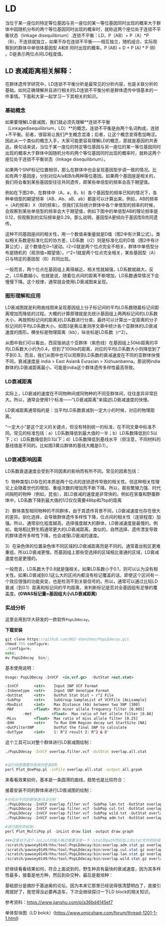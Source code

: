 # LD

当位于某一座位的特定等位基因与另一座位的某一等位基因同时出现的概率大于群体中因随机分布的两个等位基因同时出现的概率时，就称这两个座位处于连锁不平衡状态（linkage disequilibrium）.连锁不平衡：LD，P（AB）= P（A）*P（B）。不连锁就独立，如果不存在连锁不平衡——相互独立，随机组合，实际观察到的群体中单倍体基因型 A和B 同时出现的概率。P (AB) = D + P (A) * P (B) 。D是表示两位点间LD程度值。

## LD 衰减距离相关解释：

在群体遗传学研究中，LD连锁不平衡分析是最常见的分析内容，也是关联分析的基础。如何正确理解并且进行相关的LD连锁不平衡分析是群体遗传中很基本的一件事情。下面和大家一起学习一下其相关的知识。

### 基础概念

如果要理解LD衰减图，我们就必须先理解**连锁不平衡（Linkagedisequilibrium，LD）**的概念。连锁不平衡是由两个名词构成，连锁+不平衡。前者，很容易让我们产生概念混淆；后者，让这个概念变得愈加晦涩。因此从一个类似的概念入手，大家可能更容易理解LD的概念，那就是基因的共表达。换句话来说，当位于某一座位的特定等位基因与另一座位的某一等位基因同时出现的概率大于群体中因随机分布的两个等位基因同时出现的概率时，就称这两个座位处于连锁不平衡状态（linkage disequilibrium）。

如果两个SNP标记位置相邻，那么在群体中也会呈现基因型步调一致的情况。比如有两个基因座，分别对应A/a和B/b两种等位基因。如果两个基因座是相关的，我们将会看到某些基因型往往共同遗传，即某些单倍型的频率会高于期望值。

例如在下图2中，在群体中（A，a，B，b）各个基因型的频率已知的情况下，各种单倍型的期望频率（AB、Ab、aB、ab）都是可以计算出来。例如，AB的频率=（A的频率）X（B的频率）。但我们实际统计群体中各个单倍型的频率的时候，会观察到某些单倍型的频率会大于期望值，例如下图中的单倍型AB的理论频率是0.12，但观察到的实际频率是0.29。那么说明，基因型A更倾向于基因型B共同遗传。




 这种不同基因座间的相关性，用一个数值来衡量就是D值（图2中有计算公式）。类似相关系数是标准化后的协方差，LD系数（r2）则是标准化后的D值（图2中有计算公式），这个数值在0~1波动。r2=0就是两个位点完全不相关，群体中单倍型分布是随机的（观测值=期望值）。r^2=1就是两个位点完全相关，某些基因型（A）只与特定的基因型（B）共同出现。



一般而言，两个位点在基因组上离得越近，相关性就越强，LD系数就越大。反之，LD系数越小。也就是说，随着位点间的距离不断增加，LD系数通常情况下会慢慢下降。这个规律，通常就会使用LD衰减图来呈现。

### 图形理解和应用

LD衰减图就是利用曲线图来呈现基因组上分子标记间的平均LD系数随着标记间距离增加而降低的过程。大概的计算原理就是先统计基因组上两两标记间的LD系数大小，再按照标记间的距离对LD系数进行分类，最终可以计算出一定距离的分子标记间的平均LD系数大小。如图3是黄瓜重测序文章中统计各个亚群体的LD衰减速度的图形。横坐标是物理距离（kb），纵坐标是LD系数（r^2）。

从图中我们可以看出，西双版纳这个亚群体（紫色线）在基因组上50kb距离的平均LD系数大小约为0.4，但到了100kb的距离，对应的平均LD系数大小则降低到了不到0.3。而且，我们从图中也可以观察到LD系数的衰减速度在不同的亚群体快慢不同，衰减速度是 india > East Asian& Eurasian > Xishuanbanna。那说明india群体的LD衰减距离最小，可能是india这个群体遗传多样性最高导致。

### LD衰减距离

实际上，LD衰减的速度在不同物种间或同物种的不同亚群体间，往往差异非常巨大。所以，通常会使用1个标准——“LD衰减距离”来描述LD衰减速度的快慢。

LD衰减距离通常指的是：当平均LD系数衰减到一定大小的时候，对应的物理距离。

“一定大小”是这个定义的关键点，但没有特别统一的标准，在不同文章中标准不同。常见的标准包括：a）LD系数降低到最大值的一半；b）LD系数降低到0.5以下；c）LD系数降低到0.1以下；d）LD系数降低到基线水平（但注意，不同材料的基线值是不同的。比如图3黄瓜群体的基线大概是0.1）。

### LD衰减影响因素

LD系数衰退速度会受到不同因素的影响而有所不同。常见的因素包括：

1）物种类型LD存在的本质是两个位点的连锁遗传导致的相关性。但这种相关性理论上会随着世代的增加、重组次数的增加而不断下降。所以，那些繁殖力强、时代间隔短的物种（例如，昆虫），其LD衰减的速度是非常快的。例如在家蚕和野蚕群体中，LD系数下降到最大值的1/2仅仅需要46bp和7bp的距离

2）群体类型相同物种的不同群体，由于其遗传背景不同，LD衰减速度也存在很大的差异。驯化选择，会导致群体遗传多样性下降，位点间的相关性（连锁程度）加强。所以，通常驯化程度越高，选择强度越大的群体，LD衰减速度是最慢的。例如，栽培稻比野生稻通常更大的LD衰减距离。类似的，自然选择、遗传漂变导致的群体遗传多样性下降，也会减慢LD衰减的速度。

3）在染色体的位置染色体不同区域的LD衰减距离而是不同的。通常着丝粒区更难重组，所以LD衰减更慢。而基因组上那些受选择的区域相比普通的区域，LD衰减速度也是更慢的。

一般而言，LD系数大于0.8就是强相关。如果LD系数小于0.1，则可以认为没有相关性。如果LD衰减到0.1这么大的区间内都没有标记覆盖的话，即使这个区间有一个效应很强的功能突变，也是检测不到关联信号的。所以，通常可以通过比较LD衰减（到0.1）距离和标记间的平均距离，来判断标记是否对全基因组有足够的覆盖度。**(GWAS标记量=基因组大小/LD衰减距离)**

### 实战分析

这里会用到华大研发的一款软件`PopLDdecay`。

**下载安装**



```go
git clone https://github.com/BGI-shenzhen/PopLDdecay.git
chmod 755 configure; 
./configure;
make;
mv PopLDdecay  bin/;
```

基本使用说明：



```xml
Usage: PopLDDecay -InVCF  <in.vcf.gz>  -OutStat <out.stat>

-InVCF       <str>    Input SNP VCF Format
-InGenotype  <str>    Input SNP Genotype Format
-OutStat     <str>    OutPut Stat Dist ~ r^2 File
-SubPop      <str>    SubGroup SampleList of VCFFile [ALLsample]
-MaxDist     <int>    Max Distance (kb) between two SNP [300]
-MAF         <float>  Min minor allele frequency filter [0.005]
        -Het         <float>  Max ratio of het allele filter [0.88]
-Miss        <float>  Max ratio of miss allele filter [0.25]
-EHH         <str>    To Run EHH Region decay set StartSite [NA]
-OutFilterSNP         OutPut the final SNP to calculate
-OutType     <int>    1: R^2 result 2: R^2 & D' 
```

这个工具可以对整个群体进行LD衰减图绘制：



```bash
./PopLDdecay -InVCF overlap.filter.vcf -OutStat overlap.all.stat


#运行绘图需要你系统内安装好R
perl Plot_OnePop.pl -inFile overlap.all.stat -output all.grpah
```

来看看效果如何，基本是一条圆滑的曲线，趋势也是比较符合：

接着安装不同的群体来进行LD衰减图的绘制：



```php
#分别对不同的群体进行LD分析：
./PopLDdecay -InVCF overlap.filter.vcf -SubPop lan.txt -OutStat overlap.lan.stat
./PopLDdecay -InVCF overlap.filter.vcf -SubPop cul.txt -OutStat overlap.cul.stat
./PopLDdecay -InVCF overlap.filter.vcf -SubPop wild.txt -OutStat overlap.wild.stat
./PopLDdecay -InVCF overlap.filter.vcf -SubPop adm.txt -OutStat overlap.adm.stat

#进行图形的绘制：
perl Plot_MultiPop.pl -inList draw.list -output draw.graph

###这里对于这个-inList的输入格式需要注意一下（stat的path然后加上你stat文件的前缀），可以参考我的输入文件：
/scratch/pawsey0149/hhu/tool/PopLDdecay/bin/overlap.adm.stat.gz overlap.adm
/scratch/pawsey0149/hhu/tool/PopLDdecay/bin/overlap.cul.stat.gz overlap.cul
/scratch/pawsey0149/hhu/tool/PopLDdecay/bin/overlap.lan.stat.gz overlap.lan
/scratch/pawsey0149/hhu/tool/PopLDdecay/bin/overlap.wild.stat.gz overlap.wild
```

好继续看看结果如何，符合上面说到的，野生种具有最快的衰减速度，因为其多样性最多，接着是地方种，然后到杂交种，最后是栽培种：

基础部分是摘抄于基迪奥的论坛，因为本来它那里已经说得很清楚明白了，直接引用就好了，我觉得没必要再造车，下次会继续探讨一下LD block的相关知识。

参考资料：https://www.jianshu.com/p/a36bd4145ef7

单体型块图（LD bolck）(https://www.omicshare.com/forum/thread-1201-1-1.html)

